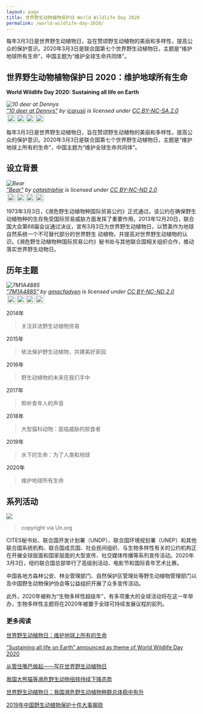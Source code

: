 ```yaml
---
layout: page
title: 世界野生动物植物保护日 World Wildlife Day 2020
permalink: /world-wildlife-day-2020/
---
```

每年3月3日是世界野生动植物日，旨在赞颂野生动植物的美丽和多样性，提高公众的保护意识。2020年3月3日是联合国第七个世界野生动植物日，主题是“维护地球所有生命”，中国主题为“维护全球生命共同体”。

## 世界野生动物植物保护日 2020：维护地球所有生命
**World Wildlife Day 2020: Sustaining all life on Earth**

<p style="font-size: 0.9rem;font-style: italic;"><img style="display: block;" src="https://live.staticflickr.com/7818/32418616137_85e5d66e50_b.jpg" alt="10 deer at Dennys"><a href="https://www.flickr.com/photos/92354342@N00/32418616137">"10 deer at Dennys"</a><span> by <a href="https://www.flickr.com/photos/92354342@N00">icarusjj</a></span> is licensed under <a href="https://creativecommons.org/licenses/by-nc-sa/2.0/?ref=ccsearch&atype=html" style="margin-right: 5px;">CC BY-NC-SA 2.0</a><a href="https://creativecommons.org/licenses/by-nc-sa/2.0/?ref=ccsearch&atype=html" target="_blank" rel="noopener noreferrer" style="display: inline-block;white-space: none;margin-top: 2px;margin-left: 3px;height: 22px !important;"><img style="height: inherit;margin-right: 3px;display: inline-block;" src="https://search.creativecommons.org/static/img/cc_icon.svg" /><img style="height: inherit;margin-right: 3px;display: inline-block;" src="https://search.creativecommons.org/static/img/cc-by_icon.svg" /><img style="height: inherit;margin-right: 3px;display: inline-block;" src="https://search.creativecommons.org/static/img/cc-nc_icon.svg" /><img style="height: inherit;margin-right: 3px;display: inline-block;" src="https://search.creativecommons.org/static/img/cc-sa_icon.svg" /></a></p>

每年3月3日是世界野生动植物日，旨在赞颂野生动植物的美丽和多样性，提高公众的保护意识。2020年3月3日是联合国第七个世界野生动植物日，主题是“维护地球上所有的生命”，中国主题为“维护全球生命共同体”。

## 设立背景

<p style="font-size: 0.9rem;font-style: italic;"><img style="display: block;" src="https://live.staticflickr.com/65535/48051986896_8f205e42a9_b.jpg" alt="Bear"><a href="https://www.flickr.com/photos/165513509@N03/48051986896">"Bear"</a><span> by <a href="https://www.flickr.com/photos/165513509@N03">catastriphie</a></span> is licensed under <a href="null?ref=ccsearch&atype=html" style="margin-right: 5px;">CC BY-NC-ND 2.0</a><a href="null?ref=ccsearch&atype=html" target="_blank" rel="noopener noreferrer" style="display: inline-block;white-space: none;margin-top: 2px;margin-left: 3px;height: 22px !important;"><img style="height: inherit;margin-right: 3px;display: inline-block;" src="https://search.creativecommons.org/static/img/cc_icon.svg" /><img style="height: inherit;margin-right: 3px;display: inline-block;" src="https://search.creativecommons.org/static/img/cc-by_icon.svg" /><img style="height: inherit;margin-right: 3px;display: inline-block;" src="https://search.creativecommons.org/static/img/cc-nc_icon.svg" /><img style="height: inherit;margin-right: 3px;display: inline-block;" src="https://search.creativecommons.org/static/img/cc-nd_icon.svg" /></a></p>

1973年3月3日，《濒危野生动植物种国际贸易公约》正式通过。该公约在确保野生动植物种的生存免受国际贸易威胁方面发挥了重要作用。2013年12月20日，联合国大会第68届会议通过决议，宣布3月3日为世界野生动植物日，以赞美作为地球自然系统一个不可替代部分的世界野生 动植物，并提高对世界野生动植物的认识。《濒危野生动植物种国际贸易公约》秘书处与其他联合国相关组织合作，推动落实世界野生动物日。

## 历年主题

<p style="font-size: 0.9rem;font-style: italic;"><img style="display: block;" src="https://farm2.staticflickr.com/1514/25426847665_120cc078bf_b.jpg" alt="7M1A4885"><a href="http://www.flickr.com/photos/63025571@N07/25426847665">"7M1A4885"</a><span> by <a href="http://www.flickr.com/photos/63025571@N07">gmacfadyen</a></span> is licensed under <a href="https://creativecommons.org/licenses/by-nc-nd/2.0/?ref=ccsearch&atype=html" style="margin-right: 5px;">CC BY-NC-ND 2.0</a><a href="https://creativecommons.org/licenses/by-nc-nd/2.0/?ref=ccsearch&atype=html" target="_blank" rel="noopener noreferrer" style="display: inline-block;white-space: none;margin-top: 2px;margin-left: 3px;height: 22px !important;"><img style="height: inherit;margin-right: 3px;display: inline-block;" src="https://search.creativecommons.org/static/img/cc_icon.svg" /><img style="height: inherit;margin-right: 3px;display: inline-block;" src="https://search.creativecommons.org/static/img/cc-by_icon.svg" /><img style="height: inherit;margin-right: 3px;display: inline-block;" src="https://search.creativecommons.org/static/img/cc-nc_icon.svg" /><img style="height: inherit;margin-right: 3px;display: inline-block;" src="https://search.creativecommons.org/static/img/cc-nd_icon.svg" /></a></p>

2014年
>关注非法野生动植物贸易

2015年
>依法保护野生动植物，共建美好家园

2016年
>野生动植物的未来在我们手中

2017年
>聆听青年人的声音

2018年
>大型猫科动物：面临威胁的掠食者

2019年
>水下的生命：为了人类和地球

2020年
>维护地球所有生命

## 系列活动

![](https://www.un.org/sites/un2.un.org/files/49456347827_022eb770d6_6k.jpg)
> copyright via Un.org

CITES秘书处、联合国开发计划署（UNDP）、联合国环境规划署（UNEP）和其他联合国系统机构、联合国成员国、社会民间组织、与生物多样性有关的公约机构正在开展全球层面和国家层面的大型宣传、社交媒体传播等系列宣传活动。2020年3月3日，纽约联合国总部举行了高级别活动、电影节和国际青年艺术比赛。

中国各地方森林公安、林业管理部门、自然保护区管理处等野生动植物管理部门以及中国野生动物保护协会等公益组织开展了众多宣传活动。

此外，2020年被称为“生物多样性超级年”，有多项重大的全球活动将在这一年举办，生物多样性主题将在2020年被置于全球可持续发展议程的前列。

### 更多阅读
[世界野生动植物日：维护地球上所有的生命](https://news.un.org/zh/story/2020/03/1051901)

[“Sustaining all life on Earth” announced as theme of World Wildlife Day 2020](/https://www.cites.org/eng/news/sustaining_all_life_on_Earth_announced_as_theme_of_World_Wildlife_Day_2020_19112019)

[从管住嘴巴做起——写在世界野生动植物日](http://m.xinhuanet.com/2020-03/03/c_1125656696.htm)

[我国大熊猫等濒危野生动物扭转持续下降态势](http://www.xinhuanet.com/politics/2020-03/03/c_1125656327.htm)

[世界野生动植物日：我国濒危野生动植物种群总体稳中有升](http://www.kepu.gov.cn/www/article/dtxw/577cdf0a78f14c94a632229bff407acd)

[2019年中国野生动植物保护十件大事揭晓](https://cn.chinadaily.com.cn/a/202003/03/WS5e5e28b5a3107bb6b57a3f25.html)
